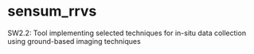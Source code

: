 sensum_rrvs
===========

SW2.2: Tool implementing selected techniques for in-situ data collection using ground-based imaging techniques
